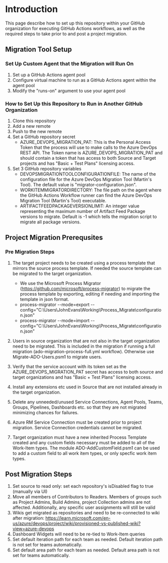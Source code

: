 # Introduction 
This page describe how to set up this repository within your GitHub organization for executing GitHub Actions workflows, as well as the required steps to take prior to and post a project migration.

## Migration Tool Setup

### Set Up Custom Agent that the Migration will Run On
1. Set up a GitHub Actions agent pool
2. Configure virtual machine to run as a GitHub Actions agent within the agent pool
3. Modify the "runs-on" argument to use your agent pool

### How to Set Up this Repository to Run in Another GitHub Organization
1. Clone this repository
2. Add a new remote
3. Push to the new remote
4. Set a GitHub repository secret
    - AZURE_DEVOPS_MIGRATION_PAT: This is the Personal Access Token that the process will use to make calls to the Azure DevOps REST API. The Token name is AZURE_DEVOPS_MIGRATION_PAT and should contain a token that has access to both Source and Target projects and has "Basic + Test Plans" licensing access.
5. Set 3 GitHub repository variables
    - DEVOPSMIGRATIONTOOLCONFIGURATIONFILE: The name of the configuration file for the Azure DevOps Migration Tool (Martin's Tool). The default value is "migrator-configuration.json". 
    - WORKITEMMIGRATORDIRECTORY: The file path on the agent where the GitHub Actions Workflow runner can find the Azure DevOps Migration Tool (Martin's Tool) executable. 
    - ARTIFACTFEEDPACKAGEVERSIONLIMIT: An integer value representing the maximum number of Artifact Feed Package versions to migrate. Default is -1 which tells the migration script to migrate all package versions. 

## Project Migration Prerequsites

### Pre Migration Steps
1. The target project needs to be created using a process template that mirrors the source process template. If needed the source template can be migrated to the target organization. 

    - We use the Microsoft Process Migrator (https://github.com/microsoft/process-migrator) to migrate the process template by exporting, editing if needing and importing the template in json format. 
	 - process-migrator --mode=export --config="C:\Users\JohnEvans\Working\Process_Migrate\configuration.json"
	 - process-migrator --mode=import --config="C:\Users\JohnEvans\Working\Process_Migrate\configuration.json"

2. Users in source organization that are not also in the target organization need to be migrated. This is included in the migration if running a full migration (ado-migration-process-full.yml workflow). Otherwise use Migrate-ADO-Users.psm1 to migrate users.
    
3. Verify that the service account with its token set as the AZURE_DEVOPS_MIGRATION_PAT secret has access to both source and target organizations and has "Basic + Test Plans" licensing access.
  
4. Install any extensions etc used in Source that are not installed already in the target organization. 
  
5. Delete any unneeded/unused Service Connections, Agent Pools, Teams, Groups, Pipelines, Dashboards etc. so that they are not migrated minimizing chances for failures. 
6. Azure RM Service Connection must be created prior to project migration. Service Connection credentials cannot be migrated. 
7. Target organization must have a new inherited Process Template created and any custom fields necessary must be added to all of the Work-Item types. The module ADO-AddCustomField.psm1 can be used to add a custom field to all work item types, or only specfic work item types.

## Post Migration Steps
1. Set source to read only: set each repository's isDisabled flag to true (manually via UI)
2. Move all members of Contributors to Readers. Members of groups such as Project Admins, Build Admins, project Collection admins are not affected. Additionally, any specific user assignments will still be valid
3. Wikis get migrated as repositories and need to be re-connected to wiki after migration: https://learn.microsoft.com/en-us/azure/devops/project/wiki/provisioned-vs-published-wiki?view=azure-devops
4. Dashboard Widgets will need to be re-tied to Work-Item queries
5. Set default iteration path for each team as needed. Default iteration path is not set for teams automatically.
6. Set default area path for each team as needed. Default area path is not set for teams automatically.


